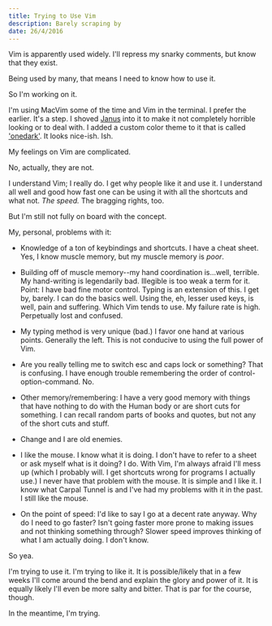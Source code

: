 ```yaml
---
title: Trying to Use Vim
description: Barely scraping by
date: 26/4/2016
---
```


Vim is apparently used widely. I'll repress my snarky comments, but know that they exist.

Being used by many, that means I need to know how to use it.

So I'm working on it.

I'm using MacVim some of the time and Vim in the terminal. I prefer the earlier. It's a step. I shoved [Janus](https://github.com/carlhuda/janus) into it to make it not completely horrible looking or to deal with. I added a custom color theme to it that is called ['onedark'](https://github.com/joshdick/onedark.vim). It looks nice-ish. Ish.

My feelings on Vim are complicated.

No, actually, they are not.

I understand Vim; I really do. I get why people like it and use it. I understand all well and good how fast one can be using it with all the shortcuts and what not. *The speed.* The bragging rights, too.

But I'm still not fully on board with the concept.

My, personal, problems with it:

* Knowledge of a ton of keybindings and shortcuts. I have a cheat sheet. Yes, I know muscle memory, but my muscle memory is *poor*.

* Building off of muscle memory--my hand coordination is...well, terrible. My hand-writing is legendarily bad. Illegible is too weak a term for it. Point: I have bad fine motor control. Typing is an extension of this. I get by, barely. I can do the basics well. Using the, eh, lesser used keys, is well, pain and suffering. Which Vim tends to use. My failure rate is high. Perpetually lost and confused.

* My typing method is very unique (bad.) I favor one hand at various points. Generally the left. This is not conducive to using the full power of Vim.

* Are you really telling me to switch esc and caps lock or something? That is confusing. I have enough trouble remembering the order of control-option-command. No.

* Other memory/remembering: I have a very good memory with things that have nothing to do with the Human body or are short cuts for something. I can recall random parts of books and quotes, but not any of the short cuts and stuff.

* Change and I are old enemies.

* I like the mouse. I know what it is doing. I don't have to refer to a sheet or ask myself what is it doing? I do. With Vim, I'm always afraid I'll mess up (which I probably will. I get shortcuts wrong for programs I actually use.) I never have that problem with the mouse. It is simple and I like it. I know what Carpal Tunnel is and I've had my problems with it in the past. I still like the mouse.

* On the point of speed: I'd like to say I go at a decent rate anyway. Why do I need to go faster? Isn't going faster more prone to making issues and not thinking something through? Slower speed improves thinking of what I am actually doing. I don't know.

So yea.

I'm trying to use it. I'm trying to like it. It is possible/likely that in a few weeks I'll come around the bend and explain the glory and power of it. It is equally likely I'll even be more salty and bitter. That is par for the course, though.

In the meantime, I'm trying.
